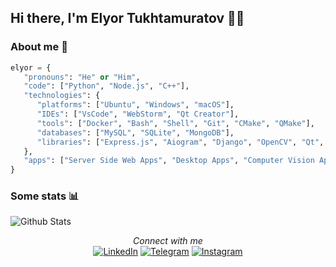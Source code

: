 ## Hi there, I'm Elyor Tukhtamuratov 👨‍💻

### About me 👤
```python
elyor = {
   "pronouns": "He" or "Him",
   "code": ["Python", "Node.js", "C++"],
   "technologies": {
      "platforms": ["Ubuntu", "Windows", "macOS"],
      "IDEs": ["VsCode", "WebStorm", "Qt Creator"],
      "tools": ["Docker", "Bash", "Shell", "Git", "CMake", "QMake"],
      "databases": ["MySQL", "SQLite", "MongoDB"],
      "libraries": ["Express.js", "Aiogram", "Django", "OpenCV", "Qt", "Tensorflow"],
   },
   "apps": ["Server Side Web Apps", "Desktop Apps", "Computer Vision Apps"],
}
```

### Some stats 📊
![Github Stats](https://github-readme-stats.vercel.app/api?username=elyor04&show_icons=true&icon_color=79ff97&text_color=9f9f9f&bg_color=151515)

<div align="center">
<i>Connect with me</i><br>
<a href="https://www.linkedin.com/in/elyor04"><img src="https://img.shields.io/badge/LinkedIn-0077B5?style=flat-square&logo=linkedin&logoColor=white" alt="LinkedIn"></a>
<a href="https://t.me/elyor_py"><img src="https://img.shields.io/badge/Telegram-2CA5E0?style=flat-square&logo=telegram&logoColor=white" alt="Telegram"></a>
<a href="https://www.instagram.com/elyor_04"><img src="https://img.shields.io/badge/Instagram-E4405F?style=flat-square&logo=instagram&logoColor=white" alt="Instagram"></a>
</div>
